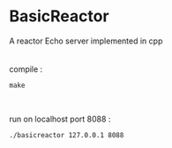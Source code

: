 # BasicReactor
A reactor Echo server implemented in cpp
<br>
<br>
<br>
compile :

    make

<br>

run on localhost port 8088 :

    ./basicreactor 127.0.0.1 8088
